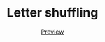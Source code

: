 <h1 align="center">Letter shuffling</h1>
<p align="center" >
    <a href="https://codepen.io/lazycatcoder/pen/MWqevLL">Preview</a>
</p>